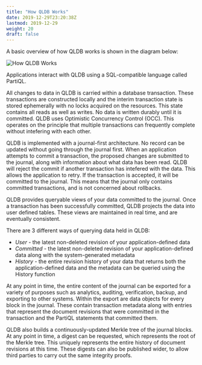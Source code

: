 ```yaml
---
title: "How QLDB Works"
date: 2019-12-29T23:20:38Z
lastmod: 2019-12-29
weight: 20
draft: false
---
```


A basic overview of how QLDB works is shown in the diagram below:

![How QLDB Works](/images/How-QLDB-Works.png)


Applications interact with QLDB using a SQL-compatible language called PartiQL.

All changes to data in QLDB is carried within a database transaction. These transactions are constructed locally and the interim transaction state is stored ephemerally with no locks acquired on the resources. This state contains all reads as well as writes. No data is written durably until it is committed. QLDB uses Optimistic Concurrency Control (OCC). This operates on the principle that multiple transactions can frequently complete without intefering with each other.

QLDB is implemented with a journal-first architecture. No record can be updated without going through the journal first. When an application attempts to commit a transaction, the proposed changes are submitted to the journal, along with information about what data has been read. QLDB will reject the commit if another transaction has intefered with the data. This allows the application to retry. If the transaction is accepted, it will be committed to the journal. This means that the journal only contains committed transactions, and is not concerned about rollbacks.

QLDB provides queryable views of your data committed to the journal. Once a transaction has been successfully committed, QLDB projects the data into user defined tables. These views are maintained in real time, and are eventually consistent.

There are 3 different ways of querying data held in QLDB:

* *User* - the latest non-deleted revision of your application-defined data
* *Committed* - the latest non-deleted revision of your application-defined data along with the system-generated metadata
* *History* - the entire revision history of your data that returns both the application-defined data and the metadata can be queried using the History function

At any point in time, the entire content of the journal can be exported for a variety of purposes such as analytics, auditing, verification, backup, and exporting to other systems. Within the export are data objects for every block in the journal. These contain transaction metadata along with entries that represent the document revisions that were committed in the transaction and the PartiQL statements that committed them.

QLDB also builds a continuously-updated Merkle tree of the journal blocks. At any point in time, a digest can be requested, which represents the root of the Merkle tree. This uniquely represents the entire history of document revisions at this time. These digests can also be published wider, to allow third parties to carry out the same integrity proofs.